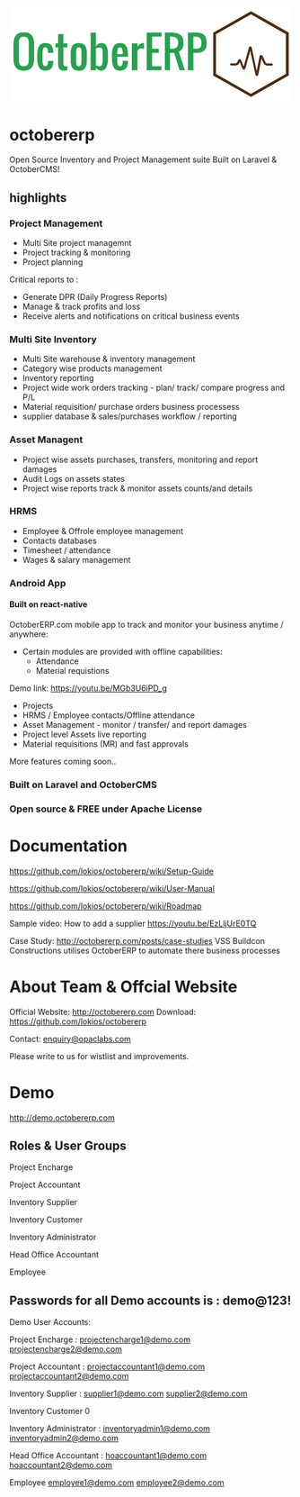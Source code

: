 ![Logo](oerplogo.png)

# octobererp
Open Source Inventory and Project Management suite  Built on Laravel &amp; OctoberCMS! 

## highlights
### Project Management
 - Multi Site project managemnt
 - Project tracking & monitoring
 - Project planning
 
 Critical reports to :
  - Generate DPR (Daily Progress Reports)
  - Manage & track profits and loss
  - Receive alerts and notifications on critical business events

### Multi Site Inventory
- Multi Site warehouse & inventory management
- Category wise products management
- Inventory reporting
- Project wide work orders tracking - plan/ track/ compare progress and P/L
- Material requisition/ purchase orders business processess
- supplier database & sales/purchases workflow / reporting 

### Asset Managent
- Project wise assets purchases, transfers, monitoring and report damages
- Audit Logs on assets states 
- Project wise reports track & monitor assets counts/and details

### HRMS
- Employee & Offrole employee management
- Contacts databases
- Timesheet / attendance
- Wages & salary management

### Android App
#### Built on react-native
OctoberERP.com mobile app to track and monitor your business anytime / anywhere:

- Certain modules are provided with offline capabilities:
   - Attendance 
   - Material requistions 

Demo link: https://youtu.be/MGb3U6iPD_g

 - Projects
 - HRMS / Employee contacts/Offline attendance
 - Asset Management - monitor / transfer/ and report damages
 - Project level Assets live reporting
 - Material requisitions (MR)  and fast approvals

More features coming soon..

### Built on Laravel and OctoberCMS

### Open source & FREE under Apache License

# Documentation 
https://github.com/lokios/octobererp/wiki/Setup-Guide

https://github.com/lokios/octobererp/wiki/User-Manual

https://github.com/lokios/octobererp/wiki/Roadmap

Sample video: How to add a supplier
https://youtu.be/EzLljUrE0TQ

Case Study: http://octobererp.com/posts/case-studies
VSS Buildcon Constructions utilises OctoberERP to automate there business processes


# About Team & Offcial Website
Official Website:  http://octobererp.com
Download: https://github.com/lokios/octobererp

Contact: enquiry@opaclabs.com

Please write to us for wistlist and improvements.


# Demo 
http://demo.octobererp.com

## Roles & User Groups
 
  Project Encharge			 
  
  Project Accountant			 
  
  Inventory Supplier			 
  
  Inventory Customer 
  
  Inventory Administrator
  
  Head Office Accountant	 
  
  Employee

## Passwords for all Demo accounts is : demo@123!
Demo User Accounts:

Project Encharge		:
  projectencharge1@demo.com
  projectencharge2@demo.com
  
Project Accountant	:
   projectaccountant1@demo.com
   projectaccountant2@demo.com
   
Inventory Supplier		:
   supplier1@demo.com
   supplier2@demo.com
   
Inventory Customer		0	 

Inventory Administrator		:
   inventoryadmin1@demo.com
   inventoryadmin2@demo.com
   
Head Office Accountant		:
  hoaccountant1@demo.com
  hoaccountant2@demo.com
  
Employee
   employee1@demo.com
   employee2@demo.com





 
 

